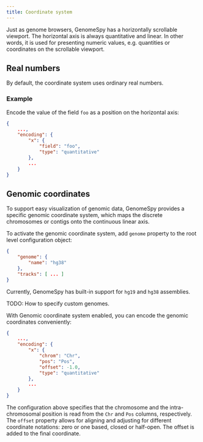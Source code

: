 ```yaml
---
title: Coordinate system
---
```


Just as genome browsers, GenomeSpy has a horizontally scrollable viewport.
The horizontal axis is always quantitative and linear. In other words, it
is used for presenting numeric values, e.g. quantities or coordinates on the
scrollable viewport.

## Real numbers

By default, the coordinate system uses ordinary real numbers.

### Example

Encode the value of the field `foo` as a position on the horizontal axis:

```json
{
    ...,
    "encoding": {
        "x": {
            "field": "foo",
            "type": "quantitative"
        },
        ...
    }
}
```

## Genomic coordinates

To support easy visualization of genomic data, GenomeSpy provides a specific
genomic coordinate system, which maps the discrete chromosomes or contigs
onto the continuous linear axis.

To activate the genomic coordinate system, add `genome` property to the
root level configuration object:

```json
{
    "genome": {
        "name": "hg38"
    },
    "tracks": [ ... ]
}
```

Currently, GenomeSpy has built-in support for `hg19` and `hg38` assemblies.

TODO: How to specify custom genomes.

With Genomic coordinate system enabled, you can encode the genomic coordinates
conveniently:

```json
{
    ...,
    "encoding": {
        "x": {
            "chrom": "Chr",
            "pos": "Pos",
            "offset": -1.0,
            "type": "quantitative"
        },
        ...
    }
}
```

The configuration above specifies that the chromosome and the
intra-chromosomal position is read from the `Chr` and `Pos` columns,
respectively. The `offset` property allows for aligning and adjusting for
different coordinate notations: zero or one based, closed or half-open.
The offset is added to the final coordinate.
